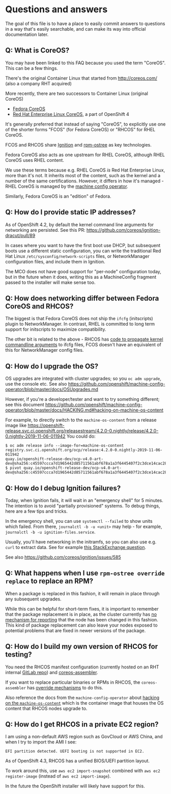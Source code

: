 # Questions and answers

The goal of this file is to have a place to easily commit answers to questions
in a way that's easily searchable, and can make its way into official
documentation later.

## Q: What is CoreOS?

You may have been linked to this FAQ because you used the term "CoreOS".
This can be a few things.

There's the original Container Linux that started from http://coreos.com/ (also a company RHT acquired)

More recently, there are two successors to Container Linux (original CoreOS)

 - [Fedora CoreOS](https://getfedora.org/coreos/)
 - [Red Hat Enterprise Linux CoreOS](https://docs.openshift.com/container-platform/latest/architecture/architecture-rhcos.html), a part of OpenShift 4

It's generally preferred that instead of saying "CoreOS", to explicitly
use one of the shorter forms "FCOS" (for Fedora CoreOS) or "RHCOS" for RHEL CoreOS.

FCOS and RHCOS share [Ignition](https://github.com/coreos/ignition) and [rpm-ostree](https://github.com/coreos/rpm-ostree/)
as key technologies.

Fedora CoreOS also acts as one upstream for RHEL CoreOS, although
RHEL CoreOS uses RHEL content.

We use these terms because e.g. RHEL CoreOS *is* Red Hat Enterprise Linux, more than it's not.
It inherits most of the content, such as the kernel and a number of the same certifications.
However, it differs in how it's managed - RHEL CoreOS is managed by the
[machine config operator](https://github.com/openshift/machine-config-operator/).

Similarly, Fedora CoreOS is an "edition" of Fedora.

## Q: How do I provide static IP addresses?

As of OpenShift 4.2, by default the kernel command line arguments for networking
are persisted.  See this PR: https://github.com/coreos/ignition-dracut/pull/89

In cases where you want to have the first boot use DHCP, but subsequent boots
use a different static configuration, you can write the traditional Red Hat Linux
`/etc/sysconfig/network-scripts` files, or NetworkManager configuration files, and
include them in Ignition.

The MCO does not have good support for "per-node" configuration today, but
in the future when it does, writing this as a MachineConfig fragment
passed to the installer will make sense too.

## Q: How does networking differ between Fedora CoreOS and RHCOS?

The biggest is that Fedora CoreOS does not ship the `ifcfg` (initscripts) plugin to
NetworkManager.  In contrast, RHEL is committed to long term support for initscripts
to maximize compatibility.

The other bit is related to the above - RHCOS has [code to propagate
kernel commandline arguments](https://github.com/coreos/ignition-dracut/pull/89) to ifcfg files, FCOS doesn't have an equivalent
of this for NetworkManager config files.

## Q: How do I upgrade the OS?

OS upgrades are integrated with cluster upgrades; so you `oc adm upgrade`, use
the console etc.  See also https://github.com/openshift/machine-config-operator/blob/master/docs/OSUpgrades.md

However, if you're a developer/tester and want to try something different; see
this document https://github.com/openshift/machine-config-operator/blob/master/docs/HACKING.md#hacking-on-machine-os-content

For example, to directly switch to the `machine-os-content` from a release image like
https://openshift-release.svc.ci.openshift.org/releasestream/4.2.0-0.nightly/release/4.2.0-0.nightly-2019-11-06-011942
You could do:

```
$ oc adm release info --image-for=machine-os-content  registry.svc.ci.openshift.org/ocp/release:4.2.0-0.nightly-2019-11-06-011942
quay.io/openshift-release-dev/ocp-v4.0-art-dev@sha256:c45597ccca7d1965442d85711561abf678a1a3f6445407f2c3dce14cac282527
$ pivot quay.io/openshift-release-dev/ocp-v4.0-art-dev@sha256:c45597ccca7d1965442d85711561abf678a1a3f6445407f2c3dce14cac282527
```

## Q: How do I debug Ignition failures?

Today, when Ignition fails, it will wait in an "emergency shell" for 5 minutes.
The intention is to avoid "partially provisioned" systems.  To debug things,
here are a few tips and tricks.

In the emergency shell, you can use `systemctl --failed` to show units which failed.
From there, `journalctl -b -u <unit>` may help - for example, `journalctl -b -u ignition-files.service`.

Usually, you'll have networking in the initramfs, so you can also use e.g. `curl` to extract data.
See for example [this StackExchange question](https://unix.stackexchange.com/a/108495).

See also https://github.com/coreos/ignition/issues/585

## Q: What happens when I use `rpm-ostree override replace` to replace an RPM?

When a package is replaced in this fashion, it will remain in place through any subsequent upgrades.

While this can be helpful for short-term fixes, it is important to remember that the package replacement
is in place, as the cluster currently has [no mechanism for reporting](https://github.com/openshift/machine-config-operator/issues/945) that the node has been changed in this
fashion.  This kind of package replacement can also leave your nodes exposed to potential problems
that are fixed in newer versions of the package.

## Q: How do I build my own version of RHCOS for testing?

You need the RHCOS manifest configuration (currently hosted on an RHT internal [GitLab repo](https://url.corp.redhat.com/rhcos-repo)) and
[coreos-assembler](https://github.com/coreos/coreos-assembler).

If you want to replace particular binaries or RPMs in RHCOS, the `coreos-assembler` has
[override mechanisms](https://github.com/coreos/coreos-assembler/blob/master/README-devel.md#using-overrides)
to do this.

Also reference the docs from the `machine-config-operator` about
[hacking on the `machine-os-content`](https://github.com/openshift/machine-config-operator/blob/master/docs/HACKING.md#hacking-on-machine-os-content)
which is the container image that houses the OS content that RHCOS nodes upgrade to.

## Q: How do I get RHCOS in a private EC2 region?

I am using a non-default AWS region such as GovCloud or AWS China, and when I try to import the AMI I see:

`EFI partition detected. UEFI booting is not supported in EC2.`

As of OpenShift 4.3, RHCOS has a unified BIOS/UEFI partition layout.

To work around this, use `aws ec2 import-snapshot` combined with `aws ec2 register-image` (instead of `aws ec2 import-image`).

In the future the OpenShift installer will likely have support for this.
